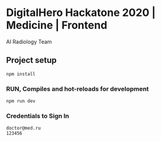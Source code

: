 # DigitalHero Hackatone 2020 | Medicine | Frontend
AI Radiology Team 

## Project setup
```
npm install
```

### RUN,  Compiles and hot-reloads for development
```
npm run dev
```

### Credentials to Sign In
```
doctor@med.ru
123456
```
